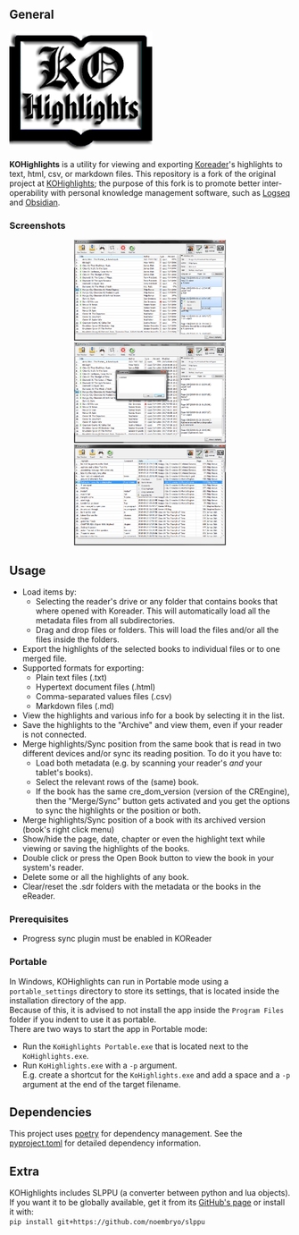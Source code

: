 ## General
![KOHighlights logo](resources/icons/logo.png)

**KOHighlights** is a utility for viewing and exporting [Koreader](https://github.com/koreader/koreader)'s highlights to text, html, csv, or markdown files. 
This repository is a fork of the original project at [KOHighlights](https://github.com/noembryo/KoHighlights); the purpose of this fork is to promote better inter-operability with personal knowledge management software, such as [Logseq](https://logseq.com/) and [Obsidian](https://obsidian.md/). 


### Screenshots
<p align="center">
  <a href="resources/screenshots/screen1.png">
    <img src="resources/screenshots/screen1.png" height="180"></a>
  <a href="resources/screenshots/screen2.png">
    <img src="resources/screenshots/screen2.png" height="180"></a>
  <a href="resources/screenshots/screen3.png">
    <img src="resources/screenshots/screen3.png" height="180"></a>
</p>

## Usage
* Load items by:
    * Selecting the reader's drive or any folder that contains books that where opened with Koreader. This will automatically load all the metadata files from all subdirectories.
    * Drag and drop files or folders. This will load the files and/or all the files inside the folders.  
* Export the highlights of the selected books to individual files or to one merged file.
* Supported formats for exporting:
    * Plain text files (.txt)
    * Hypertext document files (.html)
    * Comma-separated values files (.csv)
    * Markdown files (.md)
* View the highlights and various info for a book by selecting it in the list.
* Save the highlights to the "Archive" and view them, even if your reader is not connected.
* Merge highlights/Sync position from the same book that is read in two different devices and/or sync its reading position. To do it you have to:
    * Load both metadata (e.g. by scanning your reader's _and_ your tablet's books).
    * Select the relevant rows of the (same) book.
    * If the book has the same cre_dom_version (version of the CREngine), then the "Merge/Sync" button gets activated and you get the options to sync the highlights or the position or both.
* Merge highlights/Sync position of a book with its archived version
  (book's right click menu) 
* Show/hide the page, date, chapter or even the highlight text while viewing or saving the highlights of the books. 
* Double click or press the Open Book button to view the book in your system's reader.
* Delete some or all the highlights of any book.
* Clear/reset the .sdr folders with the metadata or the books in the eReader.

### Prerequisites
* Progress sync plugin must be enabled in KOReader

### Portable
In Windows, KOHighlights can run in Portable mode using a `portable_settings` directory to store its settings, that is located inside the installation directory of the app.  
Because of this, it is advised to not install the app inside the `Program Files` folder if you indent to use it as portable.  
There are two ways to start the app in Portable mode:
* Run the `KoHighlights Portable.exe` that is located next to the `KoHighlights.exe`.  
* Run `KoHighlights.exe` with a `-p` argument.  
E.g. create a shortcut for the `KoHighlights.exe` and add a space and a `-p` argument at the end of the target filename.

## Dependencies
This project uses [poetry](https://python-poetry.org/) for dependency management. See the [pyproject.toml](pyproject.toml) for detailed dependency information.

## Extra
KOHighlights includes SLPPU (a converter between python and lua objects). 
If you want it to be globally available, get it from its
[GitHub's page](https://github.com/noembryo/slppu) or install it with:  
`pip install git+https://github.com/noembryo/slppu`  